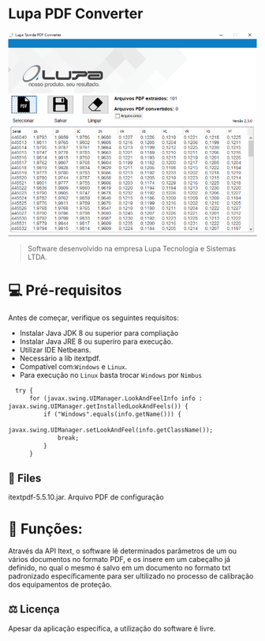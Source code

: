 # Lupa PDF Converter


![](https://github.com/italohcx/Lupa-Tavrida-PDF-Converter/blob/main/src/images/print.png)


> Software desenvolvido na empresa Lupa Tecnologia e Sistemas LTDA.


# 💻 Pré-requisitos

Antes de começar, verifique os seguintes requisitos:

* Instalar Java JDK 8 ou superior para compliação
* Instalar Java JRE 8 ou superiro para execução.
* Utilizar IDE Netbeans.
* Necessário a lib itextpdf.
* Compatível com:`Windows` e `Linux`.
* Para execução no `Linux` basta trocar `Windows` por `Nimbus`
```Java:
  try {
      for (javax.swing.UIManager.LookAndFeelInfo info : javax.swing.UIManager.getInstalledLookAndFeels()) {
          if ("Windows".equals(info.getName())) {
              javax.swing.UIManager.setLookAndFeel(info.getClassName());
              break;
          }
      }
```

## 📁 Files

itextpdf-5.5.10.jar.
Arquivo PDF de configuração

# 🚴 Funções:

Através da API Itext, o software lê determinados parâmetros de um ou vários documentos no formato PDF, e os insere em um cabeçalho já definido, no qual o mesmo é salvo em um documento no formato txt padronizado específicamente para ser ultilizado no processo de calibração dos equipamentos de proteção.


## ⚖️ Licença

Apesar da aplicação específica, a utilização do software é livre.  
